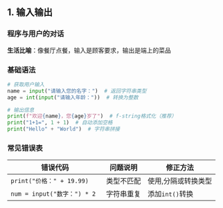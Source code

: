 ## 1. 输入输出

### 程序与用户的对话

**生活比喻**：像餐厅点餐，输入是顾客要求，输出是端上的菜品

### 基础语法

```python
# 获取用户输入
name = input("请输入您的名字：")  # 返回字符串类型
age = int(input("请输入年龄："))  # 转换为整数

# 输出信息
print(f"欢迎{name}，您{age}岁了")  # f-string格式化（推荐）
print("1+1=", 1 + 1)  # 自动添加空格
print("Hello" + "World")  # 字符串拼接
```

### 常见错误表

| 错误代码                      | 问题说明  | 修正方法        |
|---------------------------|-------|-------------|
| `print("价格：" + 19.99)`    | 类型不匹配 | 使用,分隔或转换类型  |
| `num = input("数字：") * 2 ` | 字符串重复 | 添加`int()`转换 |
